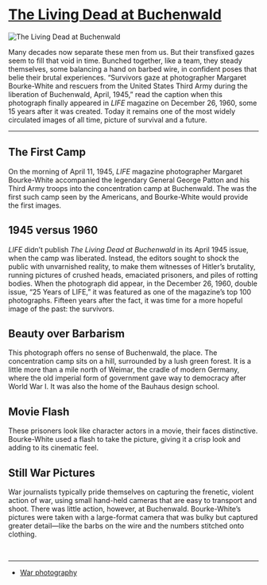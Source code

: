 # [The Living Dead at Buchenwald](http://artsmia.github.io/griot/#/o/114514)
![The Living Dead at Buchenwald](http://api.artsmia.org/images/114514/large.jpg)

Many decades now separate these men from us. But their transfixed gazes seem to fill that void in time. Bunched together, like a team, they steady themselves, some balancing a hand on barbed wire, in confident poses that belie their brutal experiences. “Survivors gaze at photographer Margaret Bourke-White and rescuers from the United States Third Army during the liberation of Buchenwald, April, 1945,” read the caption when this photograph finally appeared in *LIFE* magazine on December 26, 1960, some 15 years after it was created. Today it remains one of the most widely circulated images of all time, picture of survival and a future.

---

## The First Camp

On the morning of April 11, 1945, *LIFE* magazine photographer Margaret Bourke-White accompanied the legendary General George Patton and his Third Army troops into the concentration camp at Buchenwald. The was the first such camp seen by the Americans, and Bourke-White would provide the first images. 

## 1945 versus 1960

*LIFE* didn’t publish *The Living Dead at Buchenwald* in its April 1945 issue, when the camp was liberated. Instead, the editors sought to shock the public with unvarnished reality, to make them witnesses of Hitler’s brutality, running pictures of crushed heads, emaciated prisoners, and piles of rotting bodies. When the photograph did appear, in the December 26, 1960, double issue, “25 Years of LIFE,” it was featured as one of the magazine’s top 100 photographs. Fifteen years after the fact, it was time for a more hopeful image of the past: the survivors. 

## Beauty over Barbarism

This photograph offers no sense of Buchenwald, the place. The concentration camp sits on a hill, surrounded by a lush green forest. It is a little more than a mile north of Weimar, the cradle of modern Germany, where the old imperial form of government gave way to democracy after World War I. It was also the home of the Bauhaus design school.  

## Movie Flash

These prisoners look like character actors in a movie, their faces distinctive. Bourke-White used a flash to take the picture, giving it a crisp look and adding to its cinematic feel. 

## Still War Pictures

War journalists typically pride themselves on capturing the frenetic, violent action of war, using small hand-held cameras that are easy to transport and shoot. There was little action, however, at Buchenwald. Bourke-White’s pictures were taken with a large-format camera that was bulky but captured greater detail—like the barbs on the wire and the numbers stitched onto clothing.

<div>

 

</div>

---

* [War photography](../stories/war-photography.md)
